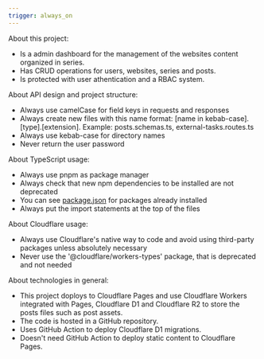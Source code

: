 ```yaml
---
trigger: always_on
---
```


About this project:

- Is a admin dashboard for the management of the websites content organized in series.
- Has CRUD operations for users, websites, series and posts.
- Is protected with user athentication and a RBAC system.

About API design and project structure:
- Always use camelCase for field keys in requests and responses
- Always create new files with this name format: [name in kebab-case].[type].[extension]. Example: posts.schemas.ts, external-tasks.routes.ts
- Always use kebab-case for directory names
- Never return the user password

About TypeScript usage:

- Always use pnpm as package manager
- Always check that new npm dependencies to be installed are not deprecated
- You can see [package.json](mdc:package.json) for packages already installed
- Always put the import statements at the top of the files

About Cloudflare usage:

- Always use Cloudflare's native way to code and avoid using third-party packages unless absolutely necessary
- Never use the '@cloudflare/workers-types' package, that is deprecated and not needed

About technologies in general:

- This project doploys to Cloudflare Pages and use Cloudflare Workers integrated with Pages, Cloudflare D1 and Cloudflare R2 to store the posts files such as post assets.
- The code is hosted in a GitHub repository.
- Uses GitHub Action to deploy Cloudflare D1 migrations.
- Doesn't need GitHub Action to deploy static content to Cloudflare Pages.
